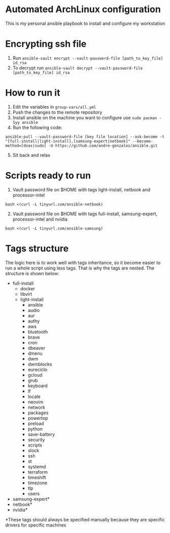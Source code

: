 # Automated ArchLinux configuration
This is my personal ansible playbook to install and configure my workstation


# Encrypting ssh file
1. Run `ansible-vault encrypt --vault-password-file [path_to_key_file] id_rsa`
2. To decrypt run `ansible-vault decrypt --vault-password-file [path_to_key_file] id_rsa`

# How to run it
1. Edit the variables in `group-vars/all.yml`
2. Push the changes to the remote repository
3. Install ansible on the machine you want to configure use `sudo pacman -Syy ansible`
4. Run the following code:
```
ansible-pull --vault-password-file [key file location] --ask-become -t "[full-install|light-install],[samsung-expert|netbook]" --become-method=[doas|sudo] -U https://github.com/andre-gonzalez/ansible.git
```
5. Sit back and relax

# Scripts ready to run
1. Vault password file on $HOME with tags light-install, netbook and processor-intel
```
bash <(curl -L tinyurl.com/ansible-netbook)
```

2. Vault password file on $HOME with tags full-install, samsung-expert, processor-intel and nvidia
```
bash <(curl -L tinyurl.com/ansible-samsung)
```

# Tags structure
The logic here is to work well with tags inheritance, so it become easier to run a whole script using less tags. That is why the tags are nested. The structure is shown below:
- full-install
  - docker
  - libvirt
  - light-install
    - ansible
    - audio
    - aur
    - authy
    - aws
    - bluetooth
    - brave
    - cron
    - dbeaver
    - dmenu
    - dwm
    - dwmblocks
    - eureciclo
    - gcloud
    - grub
    - keyboard
    - lf
    - locale
    - neovim
    - network
    - packages
    - powertop
    - preload
    - python
    - save-battery
    - security
    - scripts
    - slock
    - ssh
    - st
    - systemd
    - terraform
    - timeshift
    - timezone
    - tlp
    - users
- samsung-expert*
- netbook*
- nvidia*

*These tags should always be specified manually because they are specific drivers for specific machines
